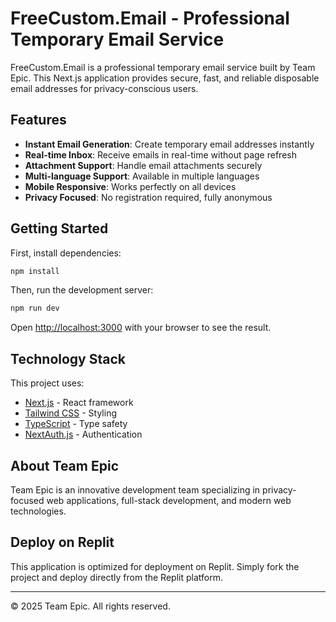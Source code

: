 
# FreeCustom.Email - Professional Temporary Email Service

FreeCustom.Email is a professional temporary email service built by Team Epic. This Next.js application provides secure, fast, and reliable disposable email addresses for privacy-conscious users.

## Features

- **Instant Email Generation**: Create temporary email addresses instantly
- **Real-time Inbox**: Receive emails in real-time without page refresh
- **Attachment Support**: Handle email attachments securely
- **Multi-language Support**: Available in multiple languages
- **Mobile Responsive**: Works perfectly on all devices
- **Privacy Focused**: No registration required, fully anonymous

## Getting Started

First, install dependencies:

```bash
npm install
```

Then, run the development server:

```bash
npm run dev
```

Open [http://localhost:3000](http://localhost:3000) with your browser to see the result.

## Technology Stack

This project uses:
- [Next.js](https://nextjs.org) - React framework
- [Tailwind CSS](https://tailwindcss.com) - Styling
- [TypeScript](https://www.typescriptlang.org) - Type safety
- [NextAuth.js](https://next-auth.js.org) - Authentication

## About Team Epic

Team Epic is an innovative development team specializing in privacy-focused web applications, full-stack development, and modern web technologies.

## Deploy on Replit

This application is optimized for deployment on Replit. Simply fork the project and deploy directly from the Replit platform.

---

© 2025 Team Epic. All rights reserved.
